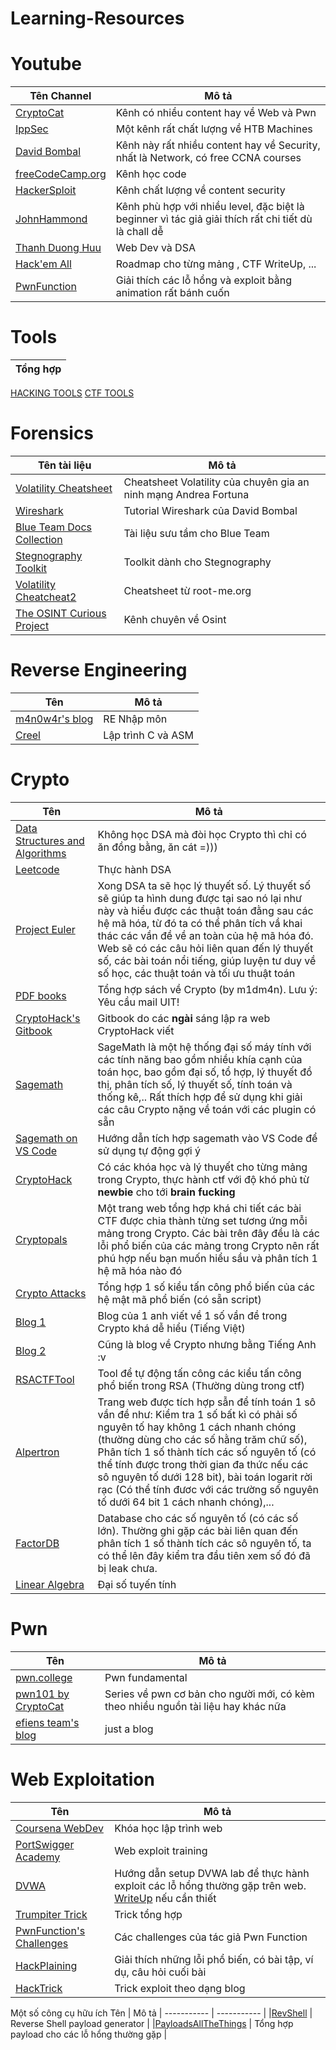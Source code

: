 # Learning-Resources

# Youtube 
| Tên Channel | Mô tả
| ----------- | ----------- |
[CryptoCat](https://www.youtube.com/c/CryptoCat23)| Kênh có nhiều content hay về Web và Pwn |
[IppSec](https://www.youtube.com/c/ippsec)| Một kênh rất chất lượng về HTB Machines |
[David Bombal](https://www.youtube.com/c/DavidBombal/featured)| Kênh này rất nhiều content hay về Security, nhất là Network, có free CCNA courses |
|[freeCodeCamp.org](https://www.youtube.com/c/Freecodecamp) | Kênh học code | 
|[HackerSploit](https://www.youtube.com/c/HackerSploit/videos) | Kênh chất lượng về content security |
|[JohnHammond](https://www.youtube.com/c/JohnHammond010/featured) | Kênh phù hợp với nhiều level, đặc biệt là beginner vì tác giả giải thích rất chi tiết dù là chall dễ|
|[Thanh Duong Huu](https://www.youtube.com/c/ThanhDuongHuu/playlists) | Web Dev và DSA |
|[Hack'em All](https://hackemall.live) | Roadmap cho từng mảng , CTF WriteUp, ... | 
|[PwnFunction](https://www.youtube.com/c/PwnFunction) | Giải thích các lỗ hổng và exploit bằng animation rất bánh cuốn | 

# Tools 
| Tổng hợp|
| ----------- | 
[HACKING TOOLS](https://github.com/Z4nzu/hackingtool?fbclid=IwAR2we-inoHdOvlSm-zmVeNuzq4v0aChGREyEcHGTcndDvdrvbKLu4apBCU4)
[CTF TOOLS](https://github.com/zardus/ctf-tools)

# Forensics 

| Tên tài liệu| Mô tả
| ----------- | ----------- |
|[Volatility Cheatsheet](https://pastebin.com/2LXNgAtb) | Cheatsheet Volatility của chuyên gia an ninh mạng Andrea Fortuna | 
|[Wireshark](https://davidbombal.com/tag/wireshark/) | Tutorial Wireshark của David Bombal | 
|[Blue Team Docs Collection](https://github.com/tom0li/collection-document/blob/master/Blue%20Team%20Field%20Manual.pdf) | Tài liệu sưu tầm cho Blue Team |
|[Stegnography Toolkit](https://github.com/DominicBreuker/stego-toolkit) | Toolkit dành cho Stegnography | 
|[Volatility Cheatcheat2](https://repository.root-me.org/Forensic/EN%20-%20Volatility%20cheatsheet%20v2.4.pdf?_gl=1*1stljrc*_ga*MjAzMjY0ODIwLjE2NTk1Nzk3MTQ.*_ga_SRYSKX09J7*MTY1OTU3OTcxMy4xLjEuMTY1OTU4MDE2MS4w) | Cheatsheet từ root-me.org|
|[The OSINT Curious Project](https://www.youtube.com/c/TheOSINTCuriousProject/featured) | Kênh chuyên về Osint |





# Reverse Engineering
| Tên | Mô tả
| ----------- | ----------- |
|[m4n0w4r's blog](https://kienmanowar.wordpress.com/r4ndoms-beginning-reverse-engineering-tutorials/) | RE Nhập môn | 
|[Creel](https://www.youtube.com/c/WhatsACreel/playlists) | Lập trình C và ASM | 


# Crypto
| Tên | Mô tả
| ----------- | ----------- |
[Data Structures and Algorithms](https://www.geeksforgeeks.org/data-structures/) | Không học DSA mà đòi học Crypto thì chỉ có ăn đồng bằng, ăn cát =))) |
[Leetcode](https://leetcode.com/) | Thực hành DSA |
[Project Euler](https://projecteuler.net/)| Xong DSA ta sẽ học lý thuyết số. Lý thuyết số sẽ giúp ta hình dung được tại sao nó lại như này và hiểu được các thuật toán đằng sau các hệ mã hóa, từ đó ta có thể phân tích vầ khai thác các vần đề về an toàn của hệ mã hóa đó. Web sẽ có các câu hỏi liên quan đến lý thuyết số, các bài toán nổi tiếng, giúp luyện tư duy về số học, các thuật toán và tối ưu thuật toán |
[PDF books](https://drive.google.com/drive/folders/1H0VrNseoOPtAKlko9FX-fUg7X0CQxZf5?usp=sharing) | Tổng hợp sách về Crypto (by m1dm4n). Lưu ý: Yêu cầu mail UIT! |
[CryptoHack's Gitbook](https://cryptohack.gitbook.io/cryptobook/fundamentals/modular-arithmetic) | Gitbook do các **ngài** sáng lập ra web CryptoHack viết | 
[Sagemath](https://doc.sagemath.org/html/en/tutorial/) | SageMath là một hệ thống đại số máy tính với các tính năng bao gồm nhiều khía cạnh của toán học, bao gồm đại số, tổ hợp, lý thuyết đồ thị, phân tích số, lý thuyết số, tính toán và thống kê,.. Rất thích hợp để sử dụng khi giải các câu Crypto nặng về toán với các plugin có sẵn
[Sagemath on VS Code](https://zhuanlan.zhihu.com/p/297736314) | Hướng dẫn tích hợp sagemath vào VS Code để sử dụng tự động gợi ý |
[CryptoHack](https://cryptohack.org/)| Có các khóa học và lý thuyết cho từng mảng trong Crypto, thực hành ctf với độ khó phủ từ **newbie** cho tới **brain fucking** |
[Cryptopals](https://cryptopals.com/) | Một trang web tổng hợp khá chi tiết các bài CTF được chia thành từng set tương ứng mỗi mảng trong Crypto. Các bài trên đây đều là các lỗi phổ biến của các mảng trong Crypto nên rất phú hợp nếu bạn muốn hiểu sầu và phân tích 1 hệ mã hóa nào đó| 
[Crypto Attacks](https://github.com/jvdsn/crypto-attacks) | Tổng hợp 1 số kiểu tấn công phổ biến của các hệ mật mã phổ biến (có sẵn script) |
[Blog 1](https://drx.home.blog/category/crypto/) | Blog của 1 anh viết về 1 số vần đề trong Crypto khá dễ hiểu (Tiếng Việt) |
[Blog 2](https://bitsdeep.com/posts/) | Cũng là blog về Crypto nhưng bằng Tiếng Anh :v |
[RSACTFTool](https://github.com/Ganapati/RsaCtfTool) | Tool để tự động tấn công các kiểu tấn công phổ biến trong RSA (Thường dùng trong ctf) |
[Alpertron](https://www.alpertron.com/ENGLISH.HTM) | Trang web được tích hợp sẫn để tính toán 1 sô vần đề như: Kiểm tra 1 số bất kì có phải số nguyên tố hay không 1 cách nhanh chóng (thường dùng cho các số hằng trăm chữ số), Phân tích 1 số thành tích các số nguyên tố (có thể tính được trong thời gian đa thức nếu các sô nguyên tố dưới 128 bit), bài toán logarit rời rạc (Có thể tính đươc với các trường số nguyên tố dưới 64 bit 1 cách nhanh chóng),... |
[FactorDB](http://factordb.com/) | Database cho các số nguyên tố (có các số lớn). Thường ghi gặp các bài liên quan đến phân tích 1 số thành tích các sô nguyên tố, ta có thể lên đây kiểm tra đầu tiên xem số đó đã bị leak chưa. |
| [Linear Algebra](https://youtube.com/playlist?list=PLZHQObOWTQDPD3MizzM2xVFitgF8hE_ab) | Đại số tuyến tính |

# Pwn 
| Tên | Mô tả
| ----------- | ----------- |
|[pwn.college](https://pwn.college) | Pwn fundamental | 
| [pwn101 by CryptoCat](https://github.com/Crypto-Cat/CTF/tree/main/pwn/binary_exploitation_101) | Series về pwn cơ bản cho người mới, có kèm theo nhiều nguồn tài liệu hay khác nữa  | 
| [efiens team's blog](https://blog.efiens.com) | just a blog | 

# Web Exploitation
| Tên | Mô tả
| ----------- | ----------- |
|[Coursena WebDev](https://www.coursera.org/learn/html-css-javascript-for-web-developers?) | Khóa học lập trình web | 
|[PortSwigger Academy](https://portswigger.net/web-security) | Web exploit training | \
|[DVWA](https://www.kalilinux.in/2020/01/setup-dvwa-kali-linux.html) | Hướng dẫn setup DVWA lab để thực hành exploit các lỗ hổng thường gặp trên web. [WriteUp](https://www.youtube.com/playlist?list=PLHUKi1UlEgOJLPSFZaFKMoexpM6qhOb4Q) nếu cần thiết | 
|[Trumpiter Trick](https://github.com/Trumpiter-max/Tricks-in-web-exploit) | Trick tổng hợp | 
|[PwnFunction's Challenges](https://xss.pwnfunction.com) | Các challenges của tác giả Pwn Function | 
|[HackPlaining](https://www.hacksplaining.com/lessons) | Giải thích những lỗi phổ biến, có bài tập, ví dụ, câu hỏi cuối bài | 
|[HackTrick](https://book.hacktricks.xyz/welcome/readme) | Trick exploit theo dạng blog | 




Một số công cụ hữu ích 
 Tên | Mô tả
| ----------- | ----------- |
|[RevShell](https://www.revshells.com) | Reverse Shell payload generator | 
|[PayloadsAllTheThings](https://github.com/swisskyrepo/PayloadsAllTheThings/blob/master/Server%20Side%20Template%20Injection/README.md) | Tổng hợp payload cho các lỗ hổng thường gặp | 
